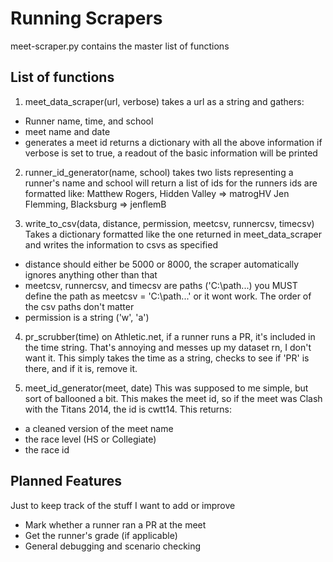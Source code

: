 # Running Scrapers
meet-scraper.py contains the master list of functions

## List of functions
1. meet_data_scraper(url, verbose)
takes a url as a string and gathers:
- Runner name, time, and school
- meet name and date
- generates a meet id
returns a dictionary with all the above information
if verbose is set to true, a readout of the basic information will be
printed

2. runner_id_generator(name, school)
takes two lists representing a runner's name and school
will return a list of ids for the runners
ids are formatted like:
Matthew Rogers, Hidden Valley => matrogHV
Jen Flemming, Blacksburg => jenflemB

3. write_to_csv(data, distance, permission, meetcsv, runnercsv, timecsv)
Takes a dictionary formatted like the one returned in meet_data_scraper and writes the information to csvs as specified
 - distance should either be 5000 or 8000, the scraper automatically ignores anything other than that
 - meetcsv, runnercsv, and timecsv are paths ('C:\\path...) you MUST define the path as meetcsv = 'C:\\path...' or it wont work. The order of the csv paths don't matter
 - permission is a string ('w', 'a')

4. pr_scrubber(time)
on Athletic.net, if a runner runs a PR, it's included in the time string. That's annoying and messes up my dataset rn, I don't want it. This simply takes the time as a string, checks to see if 'PR' is there, and if it is, remove it. 

5. meet_id_generator(meet, date)
This was supposed to me simple, but sort of ballooned a bit. This makes the meet id, so if the meet was Clash with the Titans 2014, the id is cwtt14. 
This returns:
 - a cleaned version of the meet name
 - the race level (HS or Collegiate)
 - the race id

## Planned Features
Just to keep track of the stuff I want to add or improve
 - Mark whether a runner ran a PR at the meet
 - Get the runner's grade (if applicable)
 - General debugging and scenario checking
